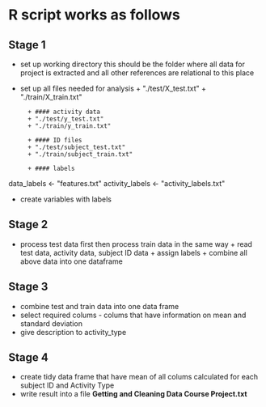 # R script works as follows

## Stage 1

* set up working directory
   this should be the folder where all data for project is extracted and all other references are relational to this place
   
* set up all files needed for analysis
        + "./test/X_test.txt"
        + "./train/X_train.txt"

        + #### activity data
        + "./test/y_test.txt"
        + "./train/y_train.txt"

        + #### ID files
        + "./test/subject_test.txt"
        + "./train/subject_train.txt"

        + #### labels 
data_labels <- "features.txt"
activity_labels <- "activity_labels.txt"
* create variables with labels

## Stage 2

* process test data first then process train data in the same way 
        + read test data, activity data, subject ID data
        + assign labels
        + combine all above data into one dataframe

## Stage 3

* combine test and train data into one data frame
* select required colums - colums that have information on mean and standard deviation
* give description to activity_type

## Stage 4

* create tidy data frame that have mean of all colums calculated for each subject ID and Activity Type
* write result into a file **Getting and Cleaning Data Course Project.txt**
